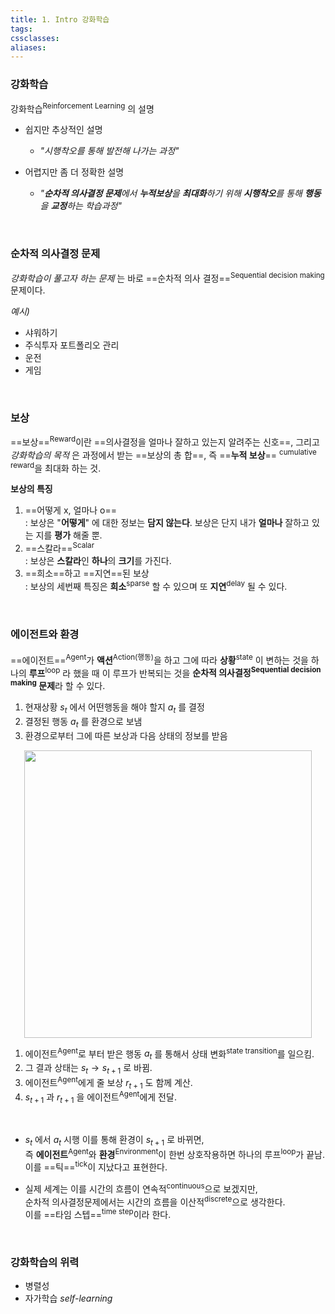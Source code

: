 ```yaml
---
title: 1. Intro 강화학습
tags: 
cssclasses: 
aliases:
---
```



### 강화학습
강화학습<sup>Reinforcement Learning</sup> 의 설명

- 쉽지만 추상적인 설명 
	- *"시행착오를 통해 발전해 나가는 과정"*

- 어렵지만 좀 더 정확한 설명 
	- *"**순차적 의사결정 문제**에서 **누적보상**을 **최대화**하기 위해 **시행착오**를 통해 **행동**을 **교정**하는 학습과정"*

<br>

### 순차적 의사결정 문제
*강화학습이 풀고자 하는 문제* 는 바로 ==순차적 의사 결정==<sup>Sequential decision making</sup> 문제이다.

*예시)*
- 샤워하기
- 주식투자 포트폴리오 관리
- 운전
- 게임

<br>

### 보상
==보상==<sup>Reward</sup>이란 ==의사결정을 얼마나 잘하고 있는지 알려주는 신호==, 그리고 <br>*강화학습의 목적* 은 과정에서 받는 ==보상의 총 합==, 즉 ==**누적 보상**== <sup>cumulative reward</sup>을 최대화 하는 것.

**보상의 특징**
1. ==어떻게 x, 얼마나 o== <br>:  보상은 "**어떻게**" 에 대한 정보는 **담지 않는다**. 보상은 단지 내가 **얼마나** 잘하고 있는 지를 **평가** 해줄 뿐.
2.  ==스칼라==<sup>Scalar</sup> <br>:  보상은 **스칼라**인 **하나**의 **크기**를 가진다.
3. ==희소==하고 ==지연==된 보상 <br>:  보상의 세번째 특징은 **희소**<sup>sparse</sup> 할 수 있으며 또 **지연**<sup>delay</sup> 될 수 있다. 

<br>

### 에이전트와 환경
==에이전트==<sup>Agent</sup>가 **액션**<sup>Action(행동)</sup>을 하고 그에 따라 **상황**<sup>state</sup> 이 변하는 것을 하나의 **루프**<sup>loop</sup> 라 했을 때 이 루프가 반복되는 것을 **순차적 의사결정<sup>Sequential decision making</sup> 문제**라 할 수 있다.


1. 현재상황 $s_t$ 에서 어떤행동을 해야 할지 $a_t$ 를 결정
2. 결정된 행동 $a_t$ 를 환경으로 보냄
3. 환경으로부터 그에 따른 보상과 다음 상태의 정보를 받음

<div style="text-align: center;"
><img src ="https://velog.velcdn.com/images/1ncarnati0n/post/28369033-aa56-4fd4-8cd7-1737d9f50b49/image.png" width = "460" /> </div>

1. 에이전트<sup>Agent</sup>로 부터 받은 행동 $a_t$ 를 통해서 상태 변화<sup>state transition</sup>를 일으킴.
2. 그 결과 상태는 $s_t  \longrightarrow s_{t+1}$ 로 바뀜.
3. 에이전트<sup>Agent</sup>에게 줄 보상 $r_{t+1}$ 도 함께 계산.
4. $s_{t+1}$ 과 $r_{t+1}$ 을 에이전트<sup>Agent</sup>에게 전달.

<br>

- $s_t$ 에서 $a_t$ 시행 이를 통해 환경이 $s_{t+1}$ 로 바뀌면, <br>즉 **에이전트**<sup>Agent</sup>와 **환경**<sup>Environment</sup>이 한번 상호작용하면 하나의 루프<sup>loop</sup>가 끝남. <br>이를 ==틱==<sup>tick</sup>이 지났다고 표현한다.

- 실제 세계는 이를 시간의 흐름이 연속적<sup>continuous</sup>으로 보겠지만, <br>순차적 의사결정문제에서는 시간의 흐름을 이산적<sup>discrete</sup>으로 생각한다. <br>이를 ==타임 스텝==<sup>time step</sup>이라 한다.

<br>

### 강화학습의 위력
- 병렬성
- 자가학습 *self-learning* 

